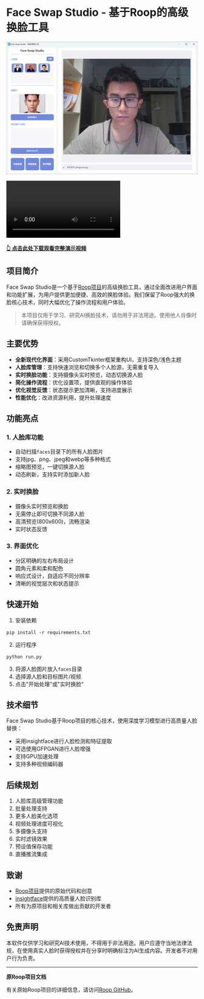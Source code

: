 # Face Swap Studio - 基于Roop的高级换脸工具

![预览图](preview.png)

![预览视频](preview.mp4)

**[👆 点击此处下载观看完整演示视频](preview.mp4)**

## 项目简介

Face Swap Studio是一个基于[Roop项目](https://github.com/s0md3v/roop)的高级换脸工具，通过全面改进用户界面和功能扩展，为用户提供更加便捷、高效的换脸体验。我们保留了Roop强大的换脸核心技术，同时大幅优化了操作流程和用户体验。

> 本项目仅用于学习、研究AI换脸技术，请勿用于非法用途。使用他人肖像时请确保获得授权。

## 主要优势

- **全新现代化界面**：采用CustomTkinter框架重构UI，支持深色/浅色主题
- **人脸库管理**：支持快速浏览和切换多个人脸源，无需重复导入
- **实时换脸功能**：支持摄像头实时预览，动态切换源人脸
- **简化操作流程**：优化设置项，提供直观的操作体验
- **优化视觉反馈**：状态提示更加清晰，支持进度展示
- **性能优化**：改进资源利用，提升处理速度

## 功能亮点

### 1. 人脸库功能

- 自动扫描`faces`目录下的所有人脸图片
- 支持jpg、png、jpeg和webp等多种格式
- 缩略图预览，一键切换源人脸
- 动态刷新，支持实时添加新人脸

### 2. 实时换脸

- 摄像头实时预览和换脸
- 无需停止即可切换不同源人脸
- 高清预览(800x600)，流畅渲染
- 实时状态反馈

### 3. 界面优化

- 分区明确的左右布局设计
- 圆角元素和柔和配色
- 响应式设计，自适应不同分辨率
- 清晰的视觉层次和状态提示

## 快速开始

1. 安装依赖
```
pip install -r requirements.txt
```

2. 运行程序
```
python run.py
```

3. 将源人脸图片放入`faces`目录
4. 选择源人脸和目标图片/视频
5. 点击"开始处理"或"实时换脸"

## 技术细节

Face Swap Studio基于Roop项目的核心技术，使用深度学习模型进行高质量人脸替换：

- 采用insightface进行人脸检测和特征提取
- 可选使用GFPGAN进行人脸增强
- 支持GPU加速处理
- 支持多种视频编码器

## 后续规划

1. 人脸库高级管理功能
2. 批量处理支持
3. 更多人脸美化选项
4. 视频处理进度可视化
5. 多摄像头支持
6. 实时滤镜效果
7. 预设值保存功能
8. 直播推流集成

## 致谢

- [Roop项目](https://github.com/s0md3v/roop)提供的原始代码和创意
- [insightface](https://github.com/deepinsight/insightface)提供的高质量人脸识别库
- 所有为原项目和相关库做出贡献的开发者

## 免责声明

本软件仅供学习和研究AI技术使用，不得用于非法用途。用户应遵守当地法律法规，在使用真实人脸时获得授权并在分享时明确标注为AI生成内容。开发者不对用户行为负责。

---

**原Roop项目文档**

有关原始Roop项目的详细信息，请访问[Roop GitHub](https://github.com/s0md3v/roop)。
